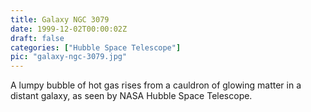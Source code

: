 ```yaml
---
title: Galaxy NGC 3079
date: 1999-12-02T00:00:02Z
draft: false
categories: ["Hubble Space Telescope"]
pic: "galaxy-ngc-3079.jpg"
---
```

A lumpy bubble of hot gas rises from a cauldron of glowing matter in a distant galaxy, as seen by NASA Hubble Space Telescope.